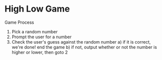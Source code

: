 # High Low Game

Game Process

1. Pick a random number
2. Prompt the user for a number
3. Check the user's guess against the random number
    a) if it is correct, we're done! end the game
    b) if not, output whether or not the number is higher or lower, then goto 2
